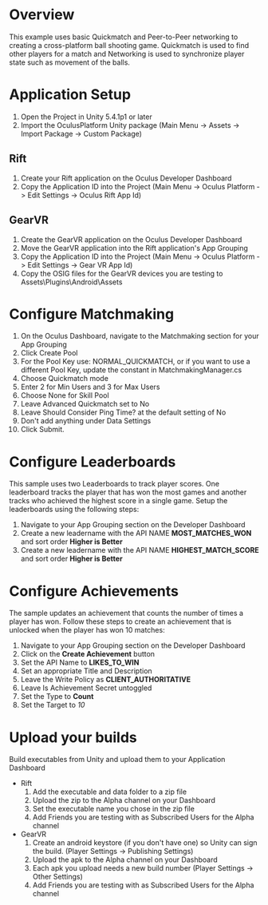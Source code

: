 # Overview

This example uses basic Quickmatch and Peer-to-Peer networking to creating a cross-platform ball shooting game.
Quickmatch is used to find other players for a match and Networking is used to synchronize player
state such as movement of the balls.

# Application Setup

1. Open the Project in Unity 5.4.1p1 or later
2. Import the OculusPlatform Unity package (Main Menu -> Assets -> Import Package -> Custom Package)

## Rift
1. Create your Rift application on the Oculus Developer Dashboard
2. Copy the Application ID into the Project (Main Menu -> Oculus Platform -> Edit Settings -> Oculus Rift App Id)

## GearVR
1. Create the GearVR application on the Oculus Developer Dashboard
2. Move the GearVR application into the Rift application's App Grouping
3. Copy the Application ID into the Project (Main Menu -> Oculus Platform -> Edit Settings -> Gear VR App Id)
4. Copy the OSIG files for the GearVR devices you are testing to Assets\Plugins\Android\Assets

# Configure Matchmaking

1. On the Oculus Dashboard, navigate to the Matchmaking section for your App Grouping
2. Click Create Pool
3. For the Pool Key use: NORMAL_QUICKMATCH, or if you want to use a different Pool Key, update the constant in MatchmakingManager.cs
4. Choose Quickmatch mode
5. Enter 2 for Min Users and 3 for Max Users
6. Choose None for Skill Pool
7. Leave Advanced Quickmatch set to No
8. Leave Should Consider Ping Time? at the default setting of No
9. Don't add anything under Data Settings
10. Click Submit.

# Configure Leaderboards

This sample uses two Leaderboards to track player scores.  One leaderboard tracks the player that has
won the most games and another tracks who achieved the highest score in a single game.  Setup the leaderboards
using the following steps:

1. Navigate to your App Grouping section on the Developer Dashboard
2. Create a new leadername with the API NAME **MOST_MATCHES_WON** and sort order **Higher is Better**
3. Create a new leadername with the API NAME **HIGHEST_MATCH_SCORE** and sort order **Higher is Better**

# Configure Achievements

The sample updates an achievement that counts the number of times a player has won.  Follow these steps to create an
achievement that is unlocked when the player has won 10 matches:

1. Navigate to your App Grouping section on the Developer Dashboard
2. Click on the **Create Achievement** button
3. Set the API Name to **LIKES_TO_WIN**
4. Set an appropriate Title and Description
5. Leave the Write Policy as **CLIENT_AUTHORITATIVE**
6. Leave Is Achievement Secret untoggled
7. Set the Type to **Count**
7. Set the Target to *10*

# Upload your builds

Build executables from Unity and upload them to your Application Dashboard
* Rift
  1. Add the executable and data folder to a zip file
  2. Upload the zip to the Alpha channel on your Dashboard
  3. Set the executable name you chose in the zip file
  4. Add Friends you are testing with as Subscribed Users for the Alpha channel
* GearVR
  1. Create an android keystore (if you don't have one) so Unity can sign the build. (Player Settings -> Publishing Settings)
  2. Upload the apk to the Alpha channel on your Dashboard
  3. Each apk you upload needs a new build number (Player Settings -> Other Settings)
  4. Add Friends you are testing with as Subscribed Users for the Alpha channel
